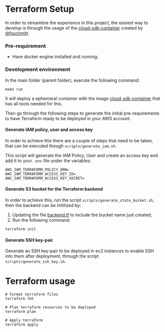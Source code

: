 # Terraform Setup

In order to streamline the experience in this project, the easiest way to develop is through the usage of the [cloud-sdk-container](https://github.com/fsschmitt/cloud-sdk-container) created by [@fsschmitt](https://github.com/fsschmitt).

### Pre-requirement

- Have docker engine installed and running;

### Development environment

In the main folder (parent folder), execute the following command:
```
make run
```

It will deploy a ephemeral container with the image [cloud-sdk-container](https://hub.docker.com/r/fsschmitt/cloud-sdk-container) that has all tools needed for this.

Then go through the following steps to generate the initial pre-requirements to have Terraform ready to be deployed in your AWS account.

#### Generate IAM policy, user and access key
In order to achieve this there are a couple of steps that need to be taken, that can be executed though `scripts/generate_iam.sh`.

This script will generate the IAM Policy, User and create an access key and add it to your `.env` file under the variables:
```
AWS_IAM_TERRAFORM_POLICY_ARN=
AWS_IAM_TERRAFORM_ACCESS_KEY_ID=
AWS_IAM_TERRAFORM_ACCESS_KEY_SECRET=
```

#### Generate S3 bucket for the Terraform backend
In order to achieve this, run the script `scripts/generate_state_bucket.sh`, then the backend can be initilized by:

1. Updating the file [backend.tf](./backend.tf) to include the bucket name just created;
2. Run the following command:
```
terraform init
```

#### Generate SSH key-pair
Generate an SSH key-pair to be deployed in ec2 instances to enable SSH into them after deployment, through the script `scripts/generate_ssh_key.sh`.

# Terraform usage

```
# Format terraform files
terraform fmt

# Plan terraform resources to be deployed
terraform plan

# Apply terraform
terraform apply
```
